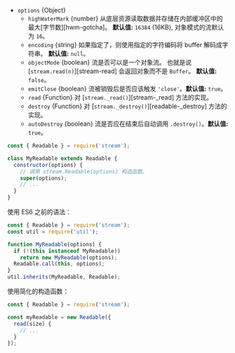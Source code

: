 <!-- YAML
changes:
  - version: v14.0.0
    pr-url: https://github.com/nodejs/node/pull/30623
    description: Change `autoDestroy` option default to `true`.
  - version:
     - v11.2.0
     - v10.16.0
    pr-url: https://github.com/nodejs/node/pull/22795
    description: Add `autoDestroy` option to automatically `destroy()` the
                 stream when it emits `'end'` or errors.
-->

* `options` {Object}
  * `highWaterMark` {number} 从底层资源读取数据并存储在内部缓冲区中的最大[字节数][hwm-gotcha]。
    **默认值:** `16384` (16KB), 对象模式的流默认为 `16`。
  * `encoding` {string} 如果指定了，则使用指定的字符编码将 buffer 解码成字符串。
    **默认值:** `null`。
  * `objectMode` {boolean} 流是否可以是一个对象流。
    也就是说 [`stream.read(n)`][stream-read] 会返回对象而不是 `Buffer`。
    **默认值:** `false`。
  * `emitClose` {boolean} 流被销毁后是否应该触发 `'close'`。**默认值:** `true`。
  * `read` {Function} 对 [`stream._read()`][stream-_read] 方法的实现。
  * `destroy` {Function} 对 [`stream._destroy()`][readable-_destroy] 方法的实现。
  * `autoDestroy` {boolean} 流是否应在结束后自动调用 `.destroy()`。**默认值:** `true`。

<!-- eslint-disable no-useless-constructor -->
```js
const { Readable } = require('stream');

class MyReadable extends Readable {
  constructor(options) {
    // 调用 stream.Readable(options) 构造函数。
    super(options);
    // ...
  }
}
```

使用 ES6 之前的语法：

```js
const { Readable } = require('stream');
const util = require('util');

function MyReadable(options) {
  if (!(this instanceof MyReadable))
    return new MyReadable(options);
  Readable.call(this, options);
}
util.inherits(MyReadable, Readable);
```

使用简化的构造函数：

```js
const { Readable } = require('stream');

const myReadable = new Readable({
  read(size) {
    // ...
  }
});
```
